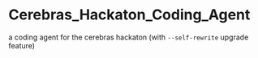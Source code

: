 # Cerebras_Hackaton_Coding_Agent
a coding agent for the cerebras hackaton (with `--self-rewrite` upgrade feature)
